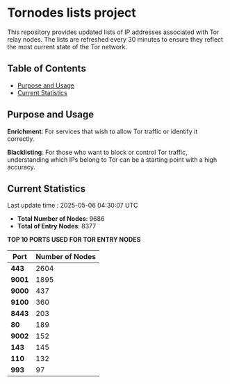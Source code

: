# Tornodes lists project

This repository provides updated lists of IP addresses associated with Tor relay nodes. The lists are refreshed every 30 minutes to ensure they reflect the most current state of the Tor network.

## Table of Contents

- [Purpose and Usage](#purpose-and-usage)
- [Current Statistics](#current-statistics)


## Purpose and Usage

**Enrichment**: For services that wish to allow Tor traffic or identify it correctly.

**Blacklisting**: For those who want to block or control Tor traffic, understanding which IPs belong to Tor can be a starting point with a high accuracy.

## Current Statistics

Last update time : 2025-05-06 04:30:07 UTC

- **Total Number of Nodes**: 9686
- **Total of Entry Nodes**: 8377

**TOP 10 PORTS USED FOR TOR ENTRY NODES**

| **Port** | **Number of Nodes** |
|------|-----------------|
| **443**   | 2604  |
| **9001**   | 1895  |
| **9000**   | 437  |
| **9100**   | 360  |
| **8443**   | 203  |
| **80**   | 189  |
| **9002**   | 152  |
| **143**   | 145  |
| **110**   | 132  |
| **993**   | 97  |

